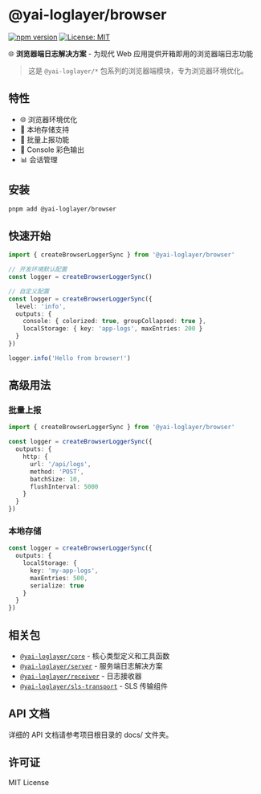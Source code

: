 # @yai-loglayer/browser

[![npm version](https://badge.fury.io/js/@yai-loglayer%2Fbrowser.svg)](https://www.npmjs.com/package/@yai-loglayer/browser)
[![License: MIT](https://img.shields.io/badge/License-MIT-yellow.svg)](https://opensource.org/licenses/MIT)

🌐 **浏览器端日志解决方案** - 为现代 Web 应用提供开箱即用的浏览器端日志功能

> 这是 `@yai-loglayer/*` 包系列的浏览器端模块，专为浏览器环境优化。

## 特性

- 🌐 浏览器环境优化
- 📱 本地存储支持
- 🔄 批量上报功能
- 🎨 Console 彩色输出
- 📊 会话管理

## 安装

```bash
pnpm add @yai-loglayer/browser
```

## 快速开始

```typescript
import { createBrowserLoggerSync } from '@yai-loglayer/browser'

// 开发环境默认配置
const logger = createBrowserLoggerSync()

// 自定义配置
const logger = createBrowserLoggerSync({
  level: 'info',
  outputs: {
    console: { colorized: true, groupCollapsed: true },
    localStorage: { key: 'app-logs', maxEntries: 200 }
  }
})

logger.info('Hello from browser!')
```

## 高级用法

### 批量上报

```typescript
import { createBrowserLoggerSync } from '@yai-loglayer/browser'

const logger = createBrowserLoggerSync({
  outputs: {
    http: {
      url: '/api/logs',
      method: 'POST',
      batchSize: 10,
      flushInterval: 5000
    }
  }
})
```

### 本地存储

```typescript
const logger = createBrowserLoggerSync({
  outputs: {
    localStorage: {
      key: 'my-app-logs',
      maxEntries: 500,
      serialize: true
    }
  }
})
```

## 相关包

- [`@yai-loglayer/core`](../core/) - 核心类型定义和工具函数
- [`@yai-loglayer/server`](../server/) - 服务端日志解决方案
- [`@yai-loglayer/receiver`](../receiver/) - 日志接收器
- [`@yai-loglayer/sls-transport`](../sls-transport/) - SLS 传输组件

## API 文档

详细的 API 文档请参考项目根目录的 docs/ 文件夹。

## 许可证

MIT License